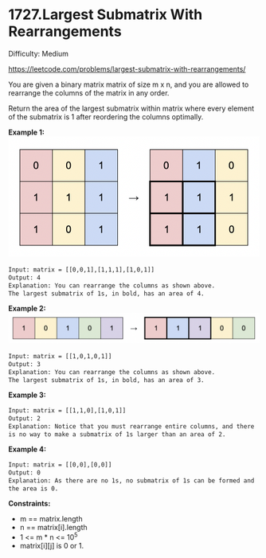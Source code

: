 # 1727.Largest Submatrix With Rearrangements

Difficulty: Medium

https://leetcode.com/problems/largest-submatrix-with-rearrangements/

You are given a binary matrix matrix of size m x n, and you are allowed to rearrange the columns of the matrix in any order.

Return the area of the largest submatrix within matrix where every element of the submatrix is 1 after reordering the columns optimally.

**Example 1:**  
![ex1](ex1.png)
```
Input: matrix = [[0,0,1],[1,1,1],[1,0,1]]
Output: 4
Explanation: You can rearrange the columns as shown above.
The largest submatrix of 1s, in bold, has an area of 4.
```

**Example 2:**  
![ex2](ex2.png)
```
Input: matrix = [[1,0,1,0,1]]
Output: 3
Explanation: You can rearrange the columns as shown above.
The largest submatrix of 1s, in bold, has an area of 3.
```

**Example 3:**
```
Input: matrix = [[1,1,0],[1,0,1]]
Output: 2
Explanation: Notice that you must rearrange entire columns, and there is no way to make a submatrix of 1s larger than an area of 2.
```

**Example 4:**
```
Input: matrix = [[0,0],[0,0]]
Output: 0
Explanation: As there are no 1s, no submatrix of 1s can be formed and the area is 0.
```

**Constraints:**

* m == matrix.length
* n == matrix[i].length
* 1 <= m * n <= 10<sup>5</sup>
* matrix[i][j] is 0 or 1.
